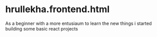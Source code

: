 # hrullekha.frontend.html
As a beginner with a more entusiaum to learn the new things i started building some basic react projects 
